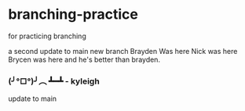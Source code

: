 # branching-practice
for practicing branching

a second update to main
new branch
Brayden Was here
Nick was here
Brycen was here and he's better than brayden.
### (╯°□°)╯︵ ┻━┻ - kyleigh

update to main